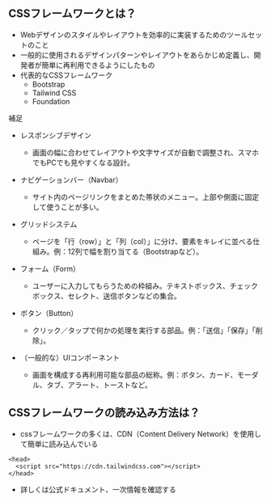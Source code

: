 ## CSSフレームワークとは？
- Webデザインのスタイルやレイアウトを効率的に実装するためのツールセットのこと
- 一般的に使用されるデザインパターンやレイアウトをあらかじめ定義し、開発者が簡単に再利用できるようにしたもの
- 代表的なCSSフレームワーク
  - Bootstrap
  - Tailwind CSS
  - Foundation

補足
- レスポンシブデザイン
  - 画面の幅に合わせてレイアウトや文字サイズが自動で調整され、スマホでもPCでも見やすくなる設計。

- ナビゲーションバー（Navbar）
  - サイト内のページリンクをまとめた帯状のメニュー。上部や側面に固定して使うことが多い。

- グリッドシステム
  - ページを「行（row）」と「列（col）」に分け、要素をキレイに並べる仕組み。例：12列で幅を割り当てる（Bootstrapなど）。

- フォーム（Form）
  - ユーザーに入力してもらうための枠組み。テキストボックス、チェックボックス、セレクト、送信ボタンなどの集合。

- ボタン（Button）
  - クリック／タップで何かの処理を実行する部品。例：「送信」「保存」「削除」。

- （一般的な）UIコンポーネント
  - 画面を構成する再利用可能な部品の総称。例：ボタン、カード、モーダル、タブ、アラート、トーストなど。

## CSSフレームワークの読み込み方法は？
- cssフレームワークの多くは、CDN（Content Delivery Network）を使用して簡単に読み込んでいる
```
<head>
  <script src="https://cdn.tailwindcss.com"></script>
</head>
```
- 詳しくは公式ドキュメント、一次情報を確認する
